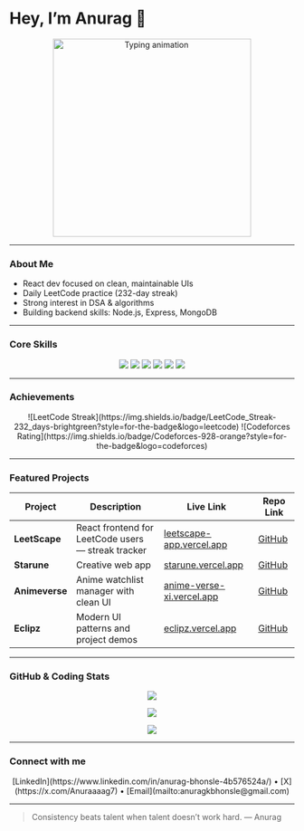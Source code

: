 # Hey, I’m Anurag 👋

<p align="center">
  <img src="https://media.giphy.com/media/3o7aCTfyhYawdOXcFW/giphy.gif" alt="Typing animation" width="350"/>
</p>

---

### About Me

* React dev focused on clean, maintainable UIs  
* Daily LeetCode practice (232-day streak)  
* Strong interest in DSA & algorithms  
* Building backend skills: Node.js, Express, MongoDB  

---

### Core Skills

<p align="center">
  <img src="https://img.shields.io/badge/React-20232A?style=for-the-badge&logo=react&logoColor=61DAFB" />
  <img src="https://img.shields.io/badge/TypeScript-3178C6?style=for-the-badge&logo=typescript&logoColor=white" />
  <img src="https://img.shields.io/badge/JavaScript-F7DF1E?style=for-the-badge&logo=javascript&logoColor=000" />
  <img src="https://img.shields.io/badge/Node.js-339933?style=for-the-badge&logo=node.js&logoColor=white" />
  <img src="https://img.shields.io/badge/Express-000000?style=for-the-badge&logo=express&logoColor=white" />
  <img src="https://img.shields.io/badge/MongoDB-47A248?style=for-the-badge&logo=mongodb&logoColor=white" />
</p>

---

### Achievements

<p align="center">
  ![LeetCode Streak](https://img.shields.io/badge/LeetCode_Streak-232_days-brightgreen?style=for-the-badge&logo=leetcode)  
  ![Codeforces Rating](https://img.shields.io/badge/Codeforces-928-orange?style=for-the-badge&logo=codeforces)
</p>

---

### Featured Projects

| Project        | Description                                         | Live Link                             | Repo Link                                         |
|----------------|-----------------------------------------------------|-------------------------------------|--------------------------------------------------|
| **LeetScape**  | React frontend for LeetCode users — streak tracker  | [leetscape-app.vercel.app](https://leetscape-app.vercel.app/) | [GitHub](https://github.com/anuragbhonsle/leetscape)  |
| **Starune**    | Creative web app                                    | [starune.vercel.app](https://starune.vercel.app/)           | [GitHub](https://github.com/anuragbhonsle/starune)     |
| **Animeverse** | Anime watchlist manager with clean UI               | [anime-verse-xi.vercel.app](https://anime-verse-xi.vercel.app/) | [GitHub](https://github.com/anuragbhonsle/animeverse)  |
| **Eclipz**     | Modern UI patterns and project demos                 | [eclipz.vercel.app](https://eclipz.vercel.app/)             | [GitHub](https://github.com/anuragbhonsle/eclipz)      |

---

### GitHub & Coding Stats

<p align="center">
  <img src="https://github-readme-stats.vercel.app/api?username=anuragbhonsle&show_icons=true&theme=dark" />
</p>

<p align="center">
  <img src="https://leetcode-stats-six.vercel.app/api?username=AnuragBhonsle&theme=dark" />
</p>

<p align="center">
  <img src="https://cf-stats-api.vercel.app/api/user/Anurag2510?theme=dark" />
</p>

---

### Connect with me

<p align="center">
  [LinkedIn](https://www.linkedin.com/in/anurag-bhonsle-4b576524a/) • [X](https://x.com/Anuraaaag7) • [Email](mailto:anuragkbhonsle@gmail.com)
</p>

---

> Consistency beats talent when talent doesn’t work hard. — Anurag


